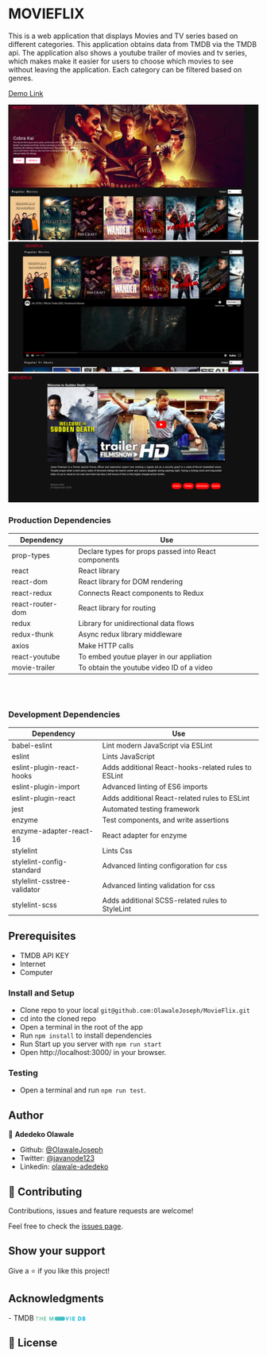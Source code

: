 # MOVIEFLIX
This is a web application that displays Movies and TV series based on different categories. This application obtains data from TMDB via the TMDB api. The application also shows a youtube trailer of movies and tv series, which makes make it easier for users to choose which  movies to see without leaving the application. Each category can be filtered based on genres.

[Demo Link](https://5fdbdff67c8eee3c8ecd1d8e--vibrant-volhard-1d311e.netlify.app/
)

<img src="img_2.png">
<img src="img_3.png">
<img src="img_1.png">


### Production Dependencies

| **Dependency**   | **Use**                                              |
| ---------------- | ---------------------------------------------------- |
| prop-types       | Declare types for props passed into React components |
| react            | React library                                        |
| react-dom        | React library for DOM rendering                      |
| react-redux      | Connects React components to Redux                   |
| react-router-dom | React library for routing                            |
| redux            | Library for unidirectional data flows                |
| redux-thunk      | Async redux library middleware                               |
| axios            | Make HTTP calls                                      |
| react-youtube    | To embed youtue player in our appliation             |
| movie-trailer    | To obtain the youtube video ID of a video            |

<br />
<br />

### Development Dependencies

| **Dependency**                  | **Use**                                                          |
| ------------------------------- | ---------------------------------------------------------------- |
| babel-eslint                    | Lint modern JavaScript via ESLint                                |
| eslint                          | Lints JavaScript                                                 |
| eslint-plugin-react-hooks       | Adds additional React-hooks-related rules to ESLint              |
| eslint-plugin-import            | Advanced linting of ES6 imports                                  |
| eslint-plugin-react             | Adds additional React-related rules to ESLint                    |
| jest                            | Automated testing framework                                      |
| enzyme                          | Test components, and write assertions                            |
| enzyme-adapter-react-16         | React adapter for enzyme                                         |
| stylelint                       | Lints Css                                                        |
| stylelint-config-standard       | Advanced linting configoration for css                           |
| stylelint-csstree-validator     | Advanced linting validation for css                              |
| stylelint-scss                  | Adds additional SCSS-related rules to StyleLint                  |

## Prerequisites
- TMDB API KEY
- Internet
- Computer


### Install and Setup

- Clone repo to your local `git@github.com:OlawaleJoseph/MovieFlix.git`
- cd into the cloned repo
- Open a terminal in the root of the app
- Run `npm install` to install dependencies
- Run Start up you server with `npm run start`
- Open http://localhost:3000/ in your browser.

### Testing
- Open a terminal and run `npm run test`.

## Author

👤 **Adedeko Olawale**

- Github: [@OlawaleJoseph](https://github.com/OlawaleJoseph)
- Twitter: [@javanode123](https://twitter.com/javanode123)
- Linkedin: [olawale-adedeko](http://www.linkedin.com/in/olawale-adedeko)

## 🤝 Contributing

Contributions, issues and feature requests are welcome!

Feel free to check the [issues page](https://github.com/OlawaleJoseph/MovieFlix/issues).

## Show your support

Give a ⭐️ if you like this project!

## Acknowledgments
<p>
- TMDB <img src="tmdb.svg" width="100px">
</p>

## 📝 License